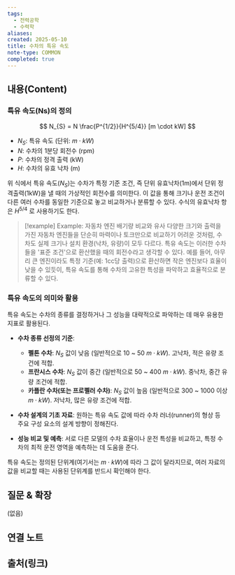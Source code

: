 ```yaml
---
tags:
  - 전력공학
  - 수력학
aliases: 
created: 2025-05-10
title: 수차의 특유 속도
note-type: COMMON
completed: true
---
```


## 내용(Content)
### 특유 속도(Ns)의 정의
$$
N_{S} = N \frac{P^{1/2}}{H^{5/4}} [m \cdot kW]
$$
- $N_S$: 특유 속도 (단위: $m \cdot kW$)
- $N$: 수차의 1분당 회전수 (rpm)
- $P$: 수차의 정격 출력 (kW)
- $H$: 수차의 유효 낙차 (m)

위 식에서 특유 속도($N_S$)는 수차가 특정 기준 조건, 즉 단위 유효낙차(1m)에서 단위 정격출력(1kW)을 낼 때의 가상적인 회전수를 의미한다. 이 값을 통해 크기나 운전 조건이 다른 여러 수차를 동일한 기준으로 놓고 비교하거나 분류할 수 있다. 수식의 유효낙차 항은 $H^{5/4}$ 로 사용하기도 한다.

>[!example] Example: 자동차 엔진 배기량 비교와 유사
>다양한 크기와 출력을 가진 자동차 엔진들을 단순히 마력이나 토크만으로 비교하기 어려운 것처럼, 수차도 실제 크기나 설치 환경(낙차, 유량)이 모두 다르다. 특유 속도는 이러한 수차들을 '표준 조건'으로 환산했을 때의 회전수라고 생각할 수 있다. 예를 들어, 아무리 큰 엔진이라도 특정 기준(예: 1cc당 출력)으로 환산하면 작은 엔진보다 효율이 낮을 수 있듯이, 특유 속도를 통해 수차의 고유한 특성을 파악하고 효율적으로 분류할 수 있다.

### 특유 속도의 의미와 활용
특유 속도는 수차의 종류를 결정하거나 그 성능을 대략적으로 파악하는 데 매우 유용한 지표로 활용된다.

-   **수차 종류 선정의 기준**:
    -   **펠톤 수차**: $N_S$ 값이 낮음 (일반적으로 10 ~ 50 $m \cdot kW$). 고낙차, 적은 유량 조건에 적합.
    -   **프란시스 수차**: $N_S$ 값이 중간 (일반적으로 50 ~ 400 $m \cdot kW$). 중낙차, 중간 유량 조건에 적합.
    -   **카플란 수차(또는 프로펠러 수차)**: $N_S$ 값이 높음 (일반적으로 300 ~ 1000 이상 $m \cdot kW$). 저낙차, 많은 유량 조건에 적합.

-   **수차 설계의 기초 자료**: 원하는 특유 속도 값에 따라 수차 러너(runner)의 형상 등 주요 구성 요소의 설계 방향이 정해진다.

-   **성능 비교 및 예측**: 서로 다른 모델의 수차 효율이나 운전 특성을 비교하고, 특정 수차의 최적 운전 영역을 예측하는 데 도움을 준다.

특유 속도는 정의된 단위계(여기서는 $m \cdot kW$)에 따라 그 값이 달라지므로, 여러 자료의 값을 비교할 때는 사용된 단위계를 반드시 확인해야 한다.

## 질문 & 확장

(없음)

## 연결 노트

## 출처(링크)

